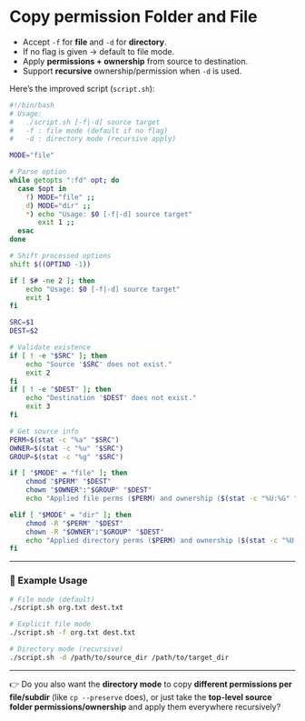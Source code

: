 # Copy permission Folder and File

* Accept `-f` for **file** and `-d` for **directory**.
* If no flag is given → default to file mode.
* Apply **permissions + ownership** from source to destination.
* Support **recursive** ownership/permission when `-d` is used.

Here’s the improved script (`script.sh`):

```bash
#!/bin/bash
# Usage:
#   ./script.sh [-f|-d] source target
#   -f : file mode (default if no flag)
#   -d : directory mode (recursive apply)

MODE="file"

# Parse option
while getopts ":fd" opt; do
  case $opt in
    f) MODE="file" ;;
    d) MODE="dir" ;;
    *) echo "Usage: $0 [-f|-d] source target"
       exit 1 ;;
  esac
done

# Shift processed options
shift $((OPTIND -1))

if [ $# -ne 2 ]; then
    echo "Usage: $0 [-f|-d] source target"
    exit 1
fi

SRC=$1
DEST=$2

# Validate existence
if [ ! -e "$SRC" ]; then
    echo "Source '$SRC' does not exist."
    exit 2
fi
if [ ! -e "$DEST" ]; then
    echo "Destination '$DEST' does not exist."
    exit 3
fi

# Get source info
PERM=$(stat -c "%a" "$SRC")
OWNER=$(stat -c "%u" "$SRC")
GROUP=$(stat -c "%g" "$SRC")

if [ "$MODE" = "file" ]; then
    chmod "$PERM" "$DEST"
    chown "$OWNER":"$GROUP" "$DEST"
    echo "Applied file perms ($PERM) and ownership ($(stat -c "%U:%G" "$SRC")) to '$DEST'"

elif [ "$MODE" = "dir" ]; then
    chmod -R "$PERM" "$DEST"
    chown -R "$OWNER":"$GROUP" "$DEST"
    echo "Applied directory perms ($PERM) and ownership ($(stat -c "%U:%G" "$SRC")) recursively to '$DEST'"
fi
```

---

### 🔹 Example Usage

```bash
# File mode (default)
./script.sh org.txt dest.txt

# Explicit file mode
./script.sh -f org.txt dest.txt

# Directory mode (recursive)
./script.sh -d /path/to/source_dir /path/to/target_dir
```

---

👉 Do you also want the **directory mode** to copy **different permissions per file/subdir** (like `cp --preserve` does), or just take the **top-level source folder permissions/ownership** and apply them everywhere recursively?
